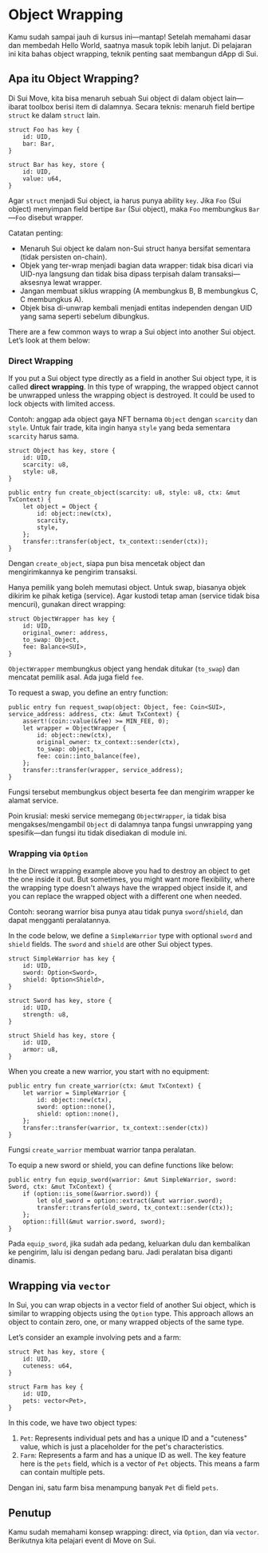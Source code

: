 # Object Wrapping

Kamu sudah sampai jauh di kursus ini—mantap! Setelah memahami dasar dan membedah Hello World, saatnya masuk topik lebih lanjut. Di pelajaran ini kita bahas object wrapping, teknik penting saat membangun dApp di Sui.

## Apa itu Object Wrapping?

Di Sui Move, kita bisa menaruh sebuah Sui object di dalam object lain—ibarat toolbox berisi item di dalamnya. Secara teknis: menaruh field bertipe `struct` ke dalam `struct` lain.

```
struct Foo has key {
    id: UID,
    bar: Bar,
}

struct Bar has key, store {
    id: UID,
    value: u64,
}
```

Agar `struct` menjadi Sui object, ia harus punya ability `key`. Jika `Foo` (Sui object) menyimpan field bertipe `Bar` (Sui object), maka `Foo` membungkus `Bar`—`Foo` disebut wrapper.

Catatan penting:
- Menaruh Sui object ke dalam non-Sui struct hanya bersifat sementara (tidak persisten on-chain).
- Objek yang ter-wrap menjadi bagian data wrapper: tidak bisa dicari via UID-nya langsung dan tidak bisa dipass terpisah dalam transaksi—aksesnya lewat wrapper.
- Jangan membuat siklus wrapping (A membungkus B, B membungkus C, C membungkus A).
- Objek bisa di-unwrap kembali menjadi entitas independen dengan UID yang sama seperti sebelum dibungkus.

There are a few common ways to wrap a Sui object into another Sui object. Let’s look at them below:

### Direct Wrapping

If you put a Sui object type directly as a field in another Sui object type, it is called **direct wrapping**. In this type of wrapping, the wrapped object cannot be unwrapped unless the wrapping object is destroyed. It could be used to lock objects with limited access.

Contoh: anggap ada object gaya NFT bernama `Object` dengan `scarcity` dan `style`. Untuk fair trade, kita ingin hanya `style` yang beda sementara `scarcity` harus sama.

```
struct Object has key, store {
    id: UID,
    scarcity: u8,
    style: u8,
}

public entry fun create_object(scarcity: u8, style: u8, ctx: &mut TxContext) {
    let object = Object {
        id: object::new(ctx),
        scarcity,
        style,
    };
    transfer::transfer(object, tx_context::sender(ctx));
}
```

Dengan `create_object`, siapa pun bisa mencetak object dan mengirimkannya ke pengirim transaksi.

Hanya pemilik yang boleh memutasi object. Untuk swap, biasanya objek dikirim ke pihak ketiga (service). Agar kustodi tetap aman (service tidak bisa mencuri), gunakan direct wrapping:

```
struct ObjectWrapper has key {
    id: UID,
    original_owner: address,
    to_swap: Object,
    fee: Balance<SUI>,
}
```

`ObjectWrapper` membungkus object yang hendak ditukar (`to_swap`) dan mencatat pemilik asal. Ada juga field `fee`.

To request a swap, you define an entry function:

```
public entry fun request_swap(object: Object, fee: Coin<SUI>, service_address: address, ctx: &mut TxContext) {
    assert!(coin::value(&fee) >= MIN_FEE, 0);
    let wrapper = ObjectWrapper {
        id: object::new(ctx),
        original_owner: tx_context::sender(ctx),
        to_swap: object,
        fee: coin::into_balance(fee),
    };
    transfer::transfer(wrapper, service_address);
}
```

Fungsi tersebut membungkus object beserta fee dan mengirim wrapper ke alamat service.

Poin krusial: meski service memegang `ObjectWrapper`, ia tidak bisa mengakses/mengambil `Object` di dalamnya tanpa fungsi unwrapping yang spesifik—dan fungsi itu tidak disediakan di module ini.

### Wrapping via `Option`

In the Direct wrapping example above you had to destroy an object to get the one inside it out. But sometimes, you might want more flexibility, where the wrapping type doesn't always have the wrapped object inside it, and you can replace the wrapped object with a different one when needed.

Contoh: seorang warrior bisa punya atau tidak punya `sword`/`shield`, dan dapat mengganti peralatannya.

In the code below, we define a `SimpleWarrior` type with optional `sword` and `shield` fields. The `sword` and `shield` are other Sui object types.

```
struct SimpleWarrior has key {
    id: UID,
    sword: Option<Sword>,
    shield: Option<Shield>,
}

struct Sword has key, store {
    id: UID,
    strength: u8,
}

struct Shield has key, store {
    id: UID,
    armor: u8,
}
```

When you create a new warrior, you start with no equipment:

```
public entry fun create_warrior(ctx: &mut TxContext) {
    let warrior = SimpleWarrior {
        id: object::new(ctx),
        sword: option::none(),
        shield: option::none(),
    };
    transfer::transfer(warrior, tx_context::sender(ctx))
}
```

Fungsi `create_warrior` membuat warrior tanpa peralatan.

To equip a new sword or shield, you can define functions like below:

```
public entry fun equip_sword(warrior: &mut SimpleWarrior, sword: Sword, ctx: &mut TxContext) {
    if (option::is_some(&warrior.sword)) {
        let old_sword = option::extract(&mut warrior.sword);
        transfer::transfer(old_sword, tx_context::sender(ctx));
    };
    option::fill(&mut warrior.sword, sword);
}
```

Pada `equip_sword`, jika sudah ada pedang, keluarkan dulu dan kembalikan ke pengirim, lalu isi dengan pedang baru. Jadi peralatan bisa diganti dinamis.

## Wrapping via `vector`

In Sui, you can wrap objects in a vector field of another Sui object, which is similar to wrapping objects using the `Option` type. This approach allows an object to contain zero, one, or many wrapped objects of the same type.

Let’s consider an example involving pets and a farm:

```
struct Pet has key, store {
    id: UID,
    cuteness: u64,
}

struct Farm has key {
    id: UID,
    pets: vector<Pet>,
}
```

In this code, we have two object types:

1. `Pet`: Represents individual pets and has a unique ID and a "cuteness" value, which is just a placeholder for the pet's characteristics.
2. `Farm`: Represents a farm and has a unique ID as well. The key feature here is the `pets` field, which is a vector of `Pet` objects. This means a farm can contain multiple pets.

Dengan ini, satu farm bisa menampung banyak `Pet` di field `pets`.

## Penutup

Kamu sudah memahami konsep wrapping: direct, via `Option`, dan via `vector`. Berikutnya kita pelajari event di Move on Sui.